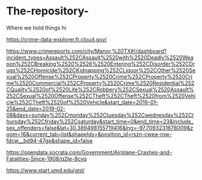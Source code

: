 # The-repository-
Where we hold things 
hi

https://crime-data-explorer.fr.cloud.gov/

https://www.crimereports.com/city/Manor,%20TX#!/dashboard?incident_types=Assault%252CAssault%2520with%2520Deadly%2520Weapon%252CBreaking%2520%2526%2520Entering%252CDisorder%252CDrugs%252CHomicide%252CKidnapping%252CLiquor%252COther%2520Sexual%2520Offense%252CProperty%2520Crime%252CProperty%2520Crime%2520Commercial%252CProperty%2520Crime%2520Residential%252CQuality%2520of%2520Life%252CRobbery%252CSexual%2520Assault%252CSexual%2520Offense%252CTheft%252CTheft%2520from%2520Vehicle%252CTheft%2520of%2520Vehicle&start_date=2019-01-25&end_date=2019-02-08&days=sunday%252Cmonday%252Ctuesday%252Cwednesday%252Cthursday%252Cfriday%252Csaturday&start_time=0&end_time=23&include_sex_offenders=false&lat=30.389498155719416&lng=-97.7093231678009&zoom=16&current_tab=list&shapeIds=&position_id=rszn-cwea-row-fdcw__bd94-47gp&shape_id=false

https://opendata.socrata.com/Government/Airplane-Crashes-and-Fatalities-Since-1908/q2te-8cvq

https://www.start.umd.edu/gtd/

